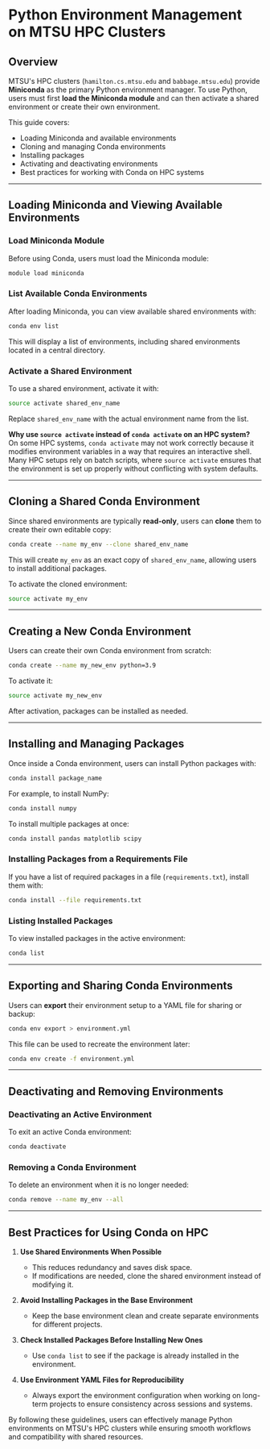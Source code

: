 # Python Environment Management on MTSU HPC Clusters

## Overview

MTSU's HPC clusters (`hamilton.cs.mtsu.edu` and `babbage.mtsu.edu`) provide **Miniconda** as the primary Python environment manager. To use Python, users must first **load the Miniconda module** and can then activate a shared environment or create their own environment.

This guide covers:
- Loading Miniconda and available environments
- Cloning and managing Conda environments
- Installing packages
- Activating and deactivating environments
- Best practices for working with Conda on HPC systems

---

## Loading Miniconda and Viewing Available Environments

### **Load Miniconda Module**
Before using Conda, users must load the Miniconda module:
```bash
module load miniconda
```

### **List Available Conda Environments**
After loading Miniconda, you can view available shared environments with:
```bash
conda env list
```
This will display a list of environments, including shared environments located in a central directory.

### **Activate a Shared Environment**
To use a shared environment, activate it with:
```bash
source activate shared_env_name
```
Replace `shared_env_name` with the actual environment name from the list.

**Why use `source activate` instead of `conda activate` on an HPC system?**  
On some HPC systems, `conda activate` may not work correctly because it modifies environment variables in a way that requires an interactive shell. Many HPC setups rely on batch scripts, where `source activate` ensures that the environment is set up properly without conflicting with system defaults.

---

## Cloning a Shared Conda Environment

Since shared environments are typically **read-only**, users can **clone** them to create their own editable copy:
```bash
conda create --name my_env --clone shared_env_name
```
This will create `my_env` as an exact copy of `shared_env_name`, allowing users to install additional packages.

To activate the cloned environment:
```bash
source activate my_env
```

---

## Creating a New Conda Environment

Users can create their own Conda environment from scratch:
```bash
conda create --name my_new_env python=3.9
```
To activate it:
```bash
source activate my_new_env
```
After activation, packages can be installed as needed.

---

## Installing and Managing Packages

Once inside a Conda environment, users can install Python packages with:
```bash
conda install package_name
```
For example, to install NumPy:
```bash
conda install numpy
```
To install multiple packages at once:
```bash
conda install pandas matplotlib scipy
```

### **Installing Packages from a Requirements File**
If you have a list of required packages in a file (`requirements.txt`), install them with:
```bash
conda install --file requirements.txt
```

### **Listing Installed Packages**
To view installed packages in the active environment:
```bash
conda list
```

---

## Exporting and Sharing Conda Environments

Users can **export** their environment setup to a YAML file for sharing or backup:
```bash
conda env export > environment.yml
```
This file can be used to recreate the environment later:
```bash
conda env create -f environment.yml
```

---

## Deactivating and Removing Environments

### **Deactivating an Active Environment**
To exit an active Conda environment:
```bash
conda deactivate
```

### **Removing a Conda Environment**
To delete an environment when it is no longer needed:
```bash
conda remove --name my_env --all
```

---

## Best Practices for Using Conda on HPC

1. **Use Shared Environments When Possible**
   - This reduces redundancy and saves disk space.
   - If modifications are needed, clone the shared environment instead of modifying it.

2. **Avoid Installing Packages in the Base Environment**
   - Keep the base environment clean and create separate environments for different projects.

3. **Check Installed Packages Before Installing New Ones**
   - Use `conda list` to see if the package is already installed in the environment.

4. **Use Environment YAML Files for Reproducibility**
   - Always export the environment configuration when working on long-term projects to ensure consistency across sessions and systems.

By following these guidelines, users can effectively manage Python environments on MTSU's HPC clusters while ensuring smooth workflows and compatibility with shared resources.
